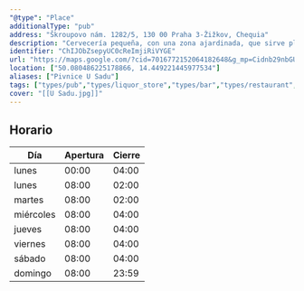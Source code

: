 ```yaml
---
"@type": "Place"
additionalType: "pub"
address: "Škroupovo nám. 1282/5, 130 00 Praha 3-Žižkov, Chequia"
description: "Cervecería pequeña, con una zona ajardinada, que sirve platos de comida checa hasta tarde y ofrece 10 tipos de cerveza artesanal."
identifier: "ChIJObZsepyUC0cReImjiRiVYGE"
url: "https://maps.google.com/?cid=7016772152064182648&g_mp=Cidnb29nbGUubWFwcy5wbGFjZXMudjEuUGxhY2VzLlNlYXJjaFRleHQQABgEIAA"
location: ["50.080486225178866, 14.449221445977534"]
aliases: ["Pivnice U Sadu"]
tags: ["types/pub","types/liquor_store","types/bar","types/restaurant","types/point_of_interest","types/food","types/store","types/establishment"]
cover: "[[U Sadu.jpg]]"
---
```


## Horario

| Día  | Apertura  | Cierre  |
|---|---|---|
| lunes | 00:00 | 04:00 |
| lunes | 08:00 | 02:00 |
| martes | 08:00 | 02:00 |
| miércoles | 08:00 | 04:00 |
| jueves | 08:00 | 04:00 |
| viernes | 08:00 | 04:00 |
| sábado | 08:00 | 04:00 |
| domingo | 08:00 | 23:59 |